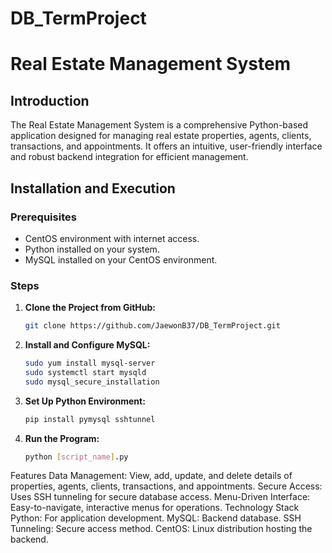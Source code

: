 # DB_TermProject
# Real Estate Management System

## Introduction
The Real Estate Management System is a comprehensive Python-based application designed for managing real estate properties, agents, clients, transactions, and appointments. It offers an intuitive, user-friendly interface and robust backend integration for efficient management.

## Installation and Execution

### Prerequisites
- CentOS environment with internet access.
- Python installed on your system.
- MySQL installed on your CentOS environment.

### Steps

1. **Clone the Project from GitHub:**
   ```bash
   git clone https://github.com/JaewonB37/DB_TermProject.git

2. **Install and Configure MySQL:**
   ```bash
   sudo yum install mysql-server
   sudo systemctl start mysqld
   sudo mysql_secure_installation

3. **Set Up Python Environment:**
   ```bash
   pip install pymysql sshtunnel
   
4. **Run the Program:**
   ```bash
   python [script_name].py

Features
Data Management: View, add, update, and delete details of properties, agents, clients, transactions, and appointments.
Secure Access: Uses SSH tunneling for secure database access.
Menu-Driven Interface: Easy-to-navigate, interactive menus for operations.
Technology Stack
Python: For application development.
MySQL: Backend database.
SSH Tunneling: Secure access method.
CentOS: Linux distribution hosting the backend.
